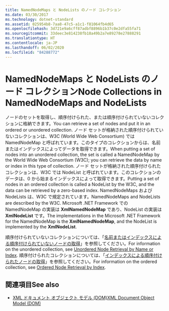 ```yaml
---
title: NamedNodeMaps と NodeLists のノード コレクション
ms.date: 03/30/2017
ms.technology: dotnet-standard
ms.assetid: 025954b8-7aa8-47c5-a1c1-f81064fb4d65
ms.openlocfilehash: 3d721e9a6cff87adbf8896b1b37c0e2dfa55fa71
ms.sourcegitcommit: 33deec3e814238fb18a49b2a7e89278e27888291
ms.translationtype: HT
ms.contentlocale: ja-JP
ms.lasthandoff: 06/02/2020
ms.locfileid: "84288772"
---
```

# <a name="node-collections-in-namednodemaps-and-nodelists"></a><span data-ttu-id="5544a-102">NamedNodeMaps と NodeLists のノード コレクション</span><span class="sxs-lookup"><span data-stu-id="5544a-102">Node Collections in NamedNodeMaps and NodeLists</span></span>
<span data-ttu-id="5544a-103">ノードのセットを取得し、順序付けられた、または順序付けられていないコレクションに格納できます。</span><span class="sxs-lookup"><span data-stu-id="5544a-103">You can retrieve a set of nodes and put it in an ordered or unordered collection.</span></span> <span data-ttu-id="5544a-104">ノード セットが格納された順序付けられていないコレクションは、W3C (World Wide Web Consortium) では NamedNodeMap と呼ばれています。このタイプのコレクションからは、名前またはインデックスによってデータを取得できます。</span><span class="sxs-lookup"><span data-stu-id="5544a-104">When putting a set of nodes into an unordered collection, the set is called a NamedNodeMap by the World Wide Web Consortium (W3C); you can retrieve the data by name or index in this type of collection.</span></span> <span data-ttu-id="5544a-105">ノード セットが格納された順序付けられたコレクションは、W3C では NodeList と呼ばれています。このコレクションのデータは、0 から始まるインデックスによって取得できます。</span><span class="sxs-lookup"><span data-stu-id="5544a-105">Putting a set of nodes in an ordered collection is called a NodeList by the W3C, and the data can be retrieved by a zero-based index.</span></span> <span data-ttu-id="5544a-106">NamedNodeMaps および NodeLists は、W3C で規定されています。</span><span class="sxs-lookup"><span data-stu-id="5544a-106">NamedNodeMaps and NodeLists are described by the W3C.</span></span> <span data-ttu-id="5544a-107">Microsoft .NET Framework での NamedNodeMap の実装は **XmlNamedNodeMap** であり、NodeList の実装は **XmlNodeList** です。</span><span class="sxs-lookup"><span data-stu-id="5544a-107">The implementations in the Microsoft .NET Framework for the NamedNodeMap is the **XmlNamedNodeMap**, and the NodeList is implemented by the **XmlNodeList**.</span></span>  
  
 <span data-ttu-id="5544a-108">順序付けられていないコレクションについては、「[名前またはインデックスによる順序付けられていないノードの取得](unordered-node-retrieval-by-name-or-index.md)」を参照してください。</span><span class="sxs-lookup"><span data-stu-id="5544a-108">For information on the unordered collection, see [Unordered Node Retrieval by Name or Index](unordered-node-retrieval-by-name-or-index.md).</span></span> <span data-ttu-id="5544a-109">順序付けられたコレクションについては、「[インデックスによる順序付けられたノードの取得](ordered-node-retrieval-by-index.md)」を参照してください。</span><span class="sxs-lookup"><span data-stu-id="5544a-109">For information on the ordered collection, see [Ordered Node Retrieval by Index](ordered-node-retrieval-by-index.md).</span></span>  
  
## <a name="see-also"></a><span data-ttu-id="5544a-110">関連項目</span><span class="sxs-lookup"><span data-stu-id="5544a-110">See also</span></span>

- [<span data-ttu-id="5544a-111">XML ドキュメント オブジェクト モデル (DOM)</span><span class="sxs-lookup"><span data-stu-id="5544a-111">XML Document Object Model (DOM)</span></span>](xml-document-object-model-dom.md)
